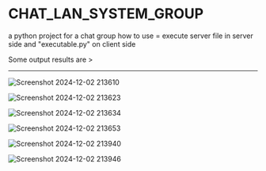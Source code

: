 # CHAT_LAN_SYSTEM_GROUP
a python project for a chat group 
how to use = execute server file in server side and "executable.py" on client side


Some output results are > 

--------------------------------------------------------------------------------------------------

![Screenshot 2024-12-02 213610](https://github.com/user-attachments/assets/13414fac-de83-4fce-9044-31a5ecffa9f1)

![Screenshot 2024-12-02 213623](https://github.com/user-attachments/assets/7bf3485c-5a36-4574-956d-503de1761ebb)

![Screenshot 2024-12-02 213634](https://github.com/user-attachments/assets/083d9b88-3220-4a16-9df3-914fe09f7a34)

![Screenshot 2024-12-02 213653](https://github.com/user-attachments/assets/e9443405-85bb-4f4c-9481-6d607a34065e)

![Screenshot 2024-12-02 213940](https://github.com/user-attachments/assets/eb49454a-bc58-4cdc-8e66-a224b9413411)

![Screenshot 2024-12-02 213946](https://github.com/user-attachments/assets/8f9249c6-2028-4049-bb84-ced25208214c)

